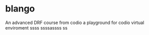 # blango
An advanced DRF course from codio a playground for codio virtual enviroment
ssss
ssssassss
ss